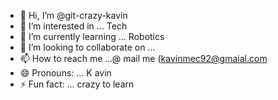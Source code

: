- 👋 Hi, I’m @git-crazy-kavin
- 👀 I’m interested in ... Tech 
- 🌱 I’m currently learning ... Robotics 
- 💞️ I’m looking to collaborate on ... 
- 📫 How to reach me ...@ mail me (kavinmec92@gmaial.com
- 😄 Pronouns: ... K  avin 
- ⚡ Fun fact: ... crazy to learn 

<!---
git-crazy-kavin/git-crazy-kavin is a ✨ special ✨ repository because its `README.md` (this file) appears on your GitHub profile.
You can click the Preview link to take a look at your changes.
--->
